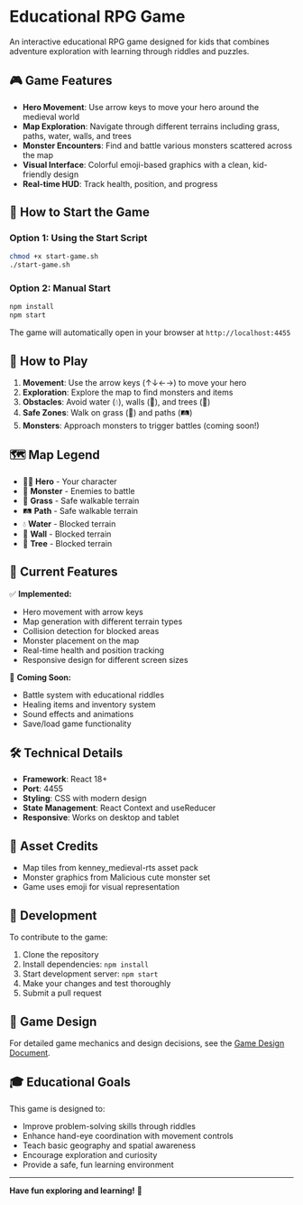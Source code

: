 # Educational RPG Game

An interactive educational RPG game designed for kids that combines adventure exploration with learning through riddles and puzzles.

## 🎮 Game Features

- **Hero Movement**: Use arrow keys to move your hero around the medieval world
- **Map Exploration**: Navigate through different terrains including grass, paths, water, walls, and trees
- **Monster Encounters**: Find and battle various monsters scattered across the map
- **Visual Interface**: Colorful emoji-based graphics with a clean, kid-friendly design
- **Real-time HUD**: Track health, position, and progress

## 🚀 How to Start the Game

### Option 1: Using the Start Script
```bash
chmod +x start-game.sh
./start-game.sh
```

### Option 2: Manual Start
```bash
npm install
npm start
```

The game will automatically open in your browser at `http://localhost:4455`

## 🎯 How to Play

1. **Movement**: Use the arrow keys (↑↓←→) to move your hero
2. **Exploration**: Explore the map to find monsters and items
3. **Obstacles**: Avoid water (💧), walls (🧱), and trees (🌳)
4. **Safe Zones**: Walk on grass (🌱) and paths (🛤️)
5. **Monsters**: Approach monsters to trigger battles (coming soon!)

## 🗺️ Map Legend

- 🦸‍♂️ **Hero** - Your character
- 👹 **Monster** - Enemies to battle
- 🌱 **Grass** - Safe walkable terrain
- 🛤️ **Path** - Safe walkable terrain
- 💧 **Water** - Blocked terrain
- 🧱 **Wall** - Blocked terrain
- 🌳 **Tree** - Blocked terrain

## 🎲 Current Features

✅ **Implemented:**
- Hero movement with arrow keys
- Map generation with different terrain types
- Collision detection for blocked areas
- Monster placement on the map
- Real-time health and position tracking
- Responsive design for different screen sizes

🚧 **Coming Soon:**
- Battle system with educational riddles
- Healing items and inventory system
- Sound effects and animations
- Save/load game functionality

## 🛠️ Technical Details

- **Framework**: React 18+
- **Port**: 4455
- **Styling**: CSS with modern design
- **State Management**: React Context and useReducer
- **Responsive**: Works on desktop and tablet

## 🎨 Asset Credits

- Map tiles from kenney_medieval-rts asset pack
- Monster graphics from Malicious cute monster set
- Game uses emoji for visual representation

## 🔧 Development

To contribute to the game:

1. Clone the repository
2. Install dependencies: `npm install`
3. Start development server: `npm start`
4. Make your changes and test thoroughly
5. Submit a pull request

## 📝 Game Design

For detailed game mechanics and design decisions, see the [Game Design Document](game_design.MD).

## 🎓 Educational Goals

This game is designed to:
- Improve problem-solving skills through riddles
- Enhance hand-eye coordination with movement controls
- Teach basic geography and spatial awareness
- Encourage exploration and curiosity
- Provide a safe, fun learning environment

---

**Have fun exploring and learning!** 🎉 